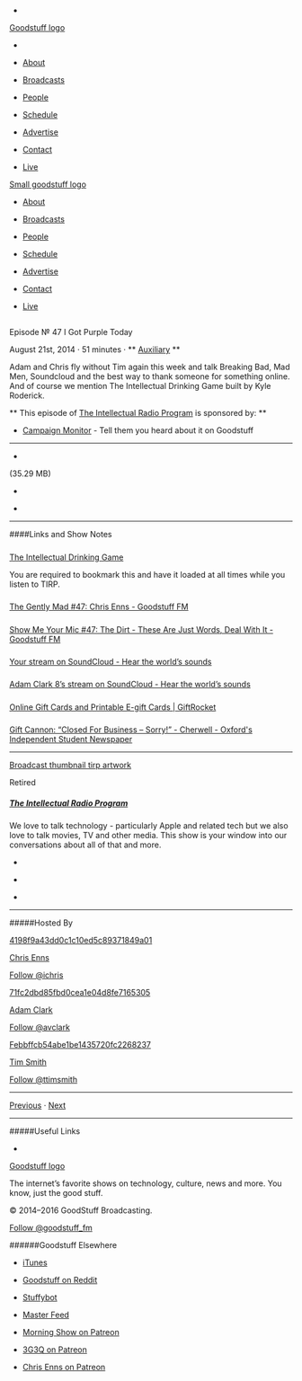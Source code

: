 

-
[Goodstuff logo](http://www.goodstuff.fm/)[](/assets/goodstuff_logo-17c1fe6f378352de5d7345f76152130b.svg)

-


-  [About](/about)

-  [Broadcasts](/broadcasts)

-  [People](/people)

-  [Schedule](/schedule)

-  [Advertise](/advertise)

-  [Contact](/contact)

-  [Live](/live)


[Small goodstuff logo](http://www.goodstuff.fm/)[](/assets/small_goodstuff_logo-bf032e72b9ec41494f4d90905f1ad619.svg)


-  [About](/about)

-  [Broadcasts](/broadcasts)

-  [People](/people)

-  [Schedule](/schedule)

-  [Advertise](/advertise)

-  [Contact](/contact)

-  [Live](/live)


##
Episode № 47
I Got Purple Today


August 21st, 2014
&middot;
51
minutes
&middot;
**
[Auxiliary](/auxiliary/23)
**


Adam and Chris fly without Tim again this week and talk Breaking Bad, Mad Men, Soundcloud and the best way to thank someone for something online. And of course we mention The Intellectual Drinking Game built by Kyle Roderick.


**
This episode of
[The Intellectual Radio Program](/tirp)
is sponsored by:
**


-  [Campaign Monitor](http://www.campaignmonitor.com/) - Tell them you heard about it on Goodstuff


------------------------------


-
[](https://goodstuffs3.s3.amazonaws.com/uploads/tirp-47.mp3)(35.29 MB)

-
[](http://twitter.com/intent/tweet?text=The%20Intellectual%20Radio%20Program%20%E2%84%96%2047%20on%20@goodstuff_fm%20-%20http://goodstuff.fm/tirp/47)

-
[](http://www.facebook.com/sharer/sharer.php?u=http://goodstuff.fm/tirp/47)


------------------------------


####Links and Show Notes

#####
[The Intellectual Drinking Game](http://tidga.me/)


You are required to bookmark this and have it loaded at all times while you listen to TIRP.


#####
[The Gently Mad #47: Chris Enns - Goodstuff FM](http://goodstuff.fm/thegentlymad/47)


#####
[Show Me Your Mic #47: The Dirt - These Are Just Words, Deal With It - Goodstuff FM](http://goodstuff.fm/smym/47)


#####
[Your stream on SoundCloud - Hear the world’s sounds](https://soundcloud.com/stream)


#####
[Adam Clark 8’s stream on SoundCloud - Hear the world’s sounds](https://soundcloud.com/adam-clark-6)


#####
[Online Gift Cards and Printable E-gift Cards | GiftRocket](http://www.giftrocket.com/)


#####
[Gift Cannon: “Closed For Business – Sorry!” - Cherwell - Oxford's Independent Student Newspaper](http://www.cherwell.org/news/uk/2013/07/12/gift-cannon-closed-for-business-sorry)


------------------------------


[Broadcast thumbnail tirp artwork](/tirp)[](https://goodstuffs3.s3.amazonaws.com/uploads/broadcast/image/15/broadcast_thumbnail_tirp_artwork.png)

Retired


##### [The Intellectual Radio Program](/tirp)


We love to talk technology - particularly Apple and related tech but we also love to talk movies, TV and other media. This show is your window into our conversations about all of that and more.

-
[](https://itunes.apple.com/us/podcast/intellectual-radio-program/id682246844)

-
[](/tirp/feed)

-
[](mailto:chris@goodstuff.fm?cc=sponsorship%40goodstuff.fm&subject=%5BGoodStuff%20FM%5D%20Sponsorship%20Inquiry%20for%20The%20Intellectual%20Radio%20Program)


------------------------------


#####Hosted By


[4198f9a43dd0c1c10ed5c89371849a01](/people/chris-enns)[](http://gravatar.com/avatar/4198f9a43dd0c1c10ed5c89371849a01.png?s=300&r=pg)

[Chris Enns](/people/chris-enns)


[Follow @ichris](https://twitter.com/ichris)


[71fc2dbd85fbd0cea1e04d8fe7165305](/people/avclark)[](http://gravatar.com/avatar/71fc2dbd85fbd0cea1e04d8fe7165305.png?s=300&r=pg)

[Adam Clark](/people/avclark)


[Follow @avclark](https://twitter.com/avclark)


[Febbffcb54abe1be1435720fc2268237](/people/ttimsmith)[](http://gravatar.com/avatar/febbffcb54abe1be1435720fc2268237.png?s=300&r=pg)

[Tim Smith](/people/ttimsmith)


[Follow @ttimsmith](https://twitter.com/ttimsmith)


------------------------------


[Previous](/tirp/46)
&middot;
[Next](/tirp/48)


------------------------------


#####Useful Links

-
[](mailto:chris@goodstuff.fm?subject=%5BGoodstuff%20FM%5D%20Feedback%20for%20The%20Intellectual%20Radio%20Program)


[Goodstuff logo](http://www.goodstuff.fm/)[](/assets/goodstuff_logo-17c1fe6f378352de5d7345f76152130b.svg)


The internet’s favorite shows on technology, culture, news and more. You know, just the good stuff.


&copy; 2014&ndash;2016 GoodStuff Broadcasting.

[Follow @goodstuff_fm](https://twitter.com/goodstufffm)


######Goodstuff Elsewhere

-  [iTunes](https://itunes.apple.com/us/artist/goodstuff-fm/id843385597?mt=2)

-  [Goodstuff on Reddit](https://www.reddit.com/r/Goodstuff_fm/)

-  [Stuffybot](http://stuffybot.goodstuff.fm)

-  [Master Feed](/master/feed)

-  [Morning Show on Patreon](https://www.patreon.com/morningshow)

-  [3G3Q on Patreon](https://www.patreon.com/3g3q)

-  [Chris Enns on Patreon](https://www.patreon.com/ichris)
